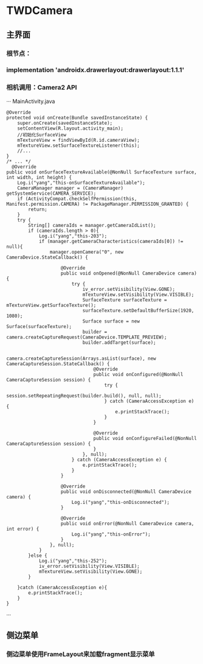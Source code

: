# TWDCamera


## 主界面
### 根节点：
###     implementation 'androidx.drawerlayout:drawerlayout:1.1.1'
### 相机调用：Camera2 API
···  MainActivity.java

    @Override
    protected void onCreate(Bundle savedInstanceState) {
        super.onCreate(savedInstanceState);
        setContentView(R.layout.activity_main);
        //初始化SurfaceView
        mTextureView = findViewById(R.id.cameraView);
        mTextureView.setSurfaceTextureListener(this);
        //...
    }
    /* ... */
      @Override
    public void onSurfaceTextureAvailable(@NonNull SurfaceTexture surface, int width, int height) {
        Log.i("yang","this-onSurfaceTextureAvailable");
        CameraManager manager = (CameraManager) getSystemService(CAMERA_SERVICE);
        if (ActivityCompat.checkSelfPermission(this, Manifest.permission.CAMERA) != PackageManager.PERMISSION_GRANTED) {
            return;
        }
        try {
            String[] cameraIds = manager.getCameraIdList();
            if (cameraIds.length > 0){
                Log.i("yang","this-203");
                if (manager.getCameraCharacteristics(cameraIds[0]) != null){
                    manager.openCamera("0", new CameraDevice.StateCallback() {

                        @Override
                        public void onOpened(@NonNull CameraDevice camera) {
                            try {
                                iv_error.setVisibility(View.GONE);
                                mTextureView.setVisibility(View.VISIBLE);
                                SurfaceTexture surfaceTexture = mTextureView.getSurfaceTexture();
                                surfaceTexture.setDefaultBufferSize(1920, 1080);
                                Surface surface = new Surface(surfaceTexture);
                                builder = camera.createCaptureRequest(CameraDevice.TEMPLATE_PREVIEW);
                                builder.addTarget(surface);

                                camera.createCaptureSession(Arrays.asList(surface), new CameraCaptureSession.StateCallback() {
                                    @Override
                                    public void onConfigured(@NonNull CameraCaptureSession session) {
                                        try {
                                            session.setRepeatingRequest(builder.build(), null, null);
                                        } catch (CameraAccessException e) {
                                            e.printStackTrace();
                                        }
                                    }

                                    @Override
                                    public void onConfigureFailed(@NonNull CameraCaptureSession session) {
                                    }
                                }, null);
                            } catch (CameraAccessException e) {
                                e.printStackTrace();
                            }
                        }

                        @Override
                        public void onDisconnected(@NonNull CameraDevice camera) {
                            Log.i("yang","this-onDisconnected");
                        }

                        @Override
                        public void onError(@NonNull CameraDevice camera, int error) {
                            Log.i("yang","this-onError");
                        }
                    }, null);
                }
            }else {
                Log.i("yang","this-252");
                iv_error.setVisibility(View.VISIBLE);
                mTextureView.setVisibility(View.GONE);
            }

        }catch (CameraAccessException e){
            e.printStackTrace();
        }
    }
··· 


## 侧边菜单
### 侧边菜单使用FrameLayout来加载fragment显示菜单
